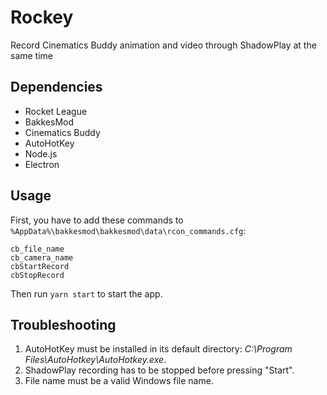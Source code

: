 # Rockey

Record Cinematics Buddy animation and video through ShadowPlay at the same time

## Dependencies

- Rocket League
- BakkesMod
- Cinematics Buddy
- AutoHotKey
- Node.js
- Electron

## Usage

First, you have to add these commands to `%AppData%\bakkesmod\bakkesmod\data\rcon_commands.cfg`:

```
cb_file_name
cb_camera_name
cbStartRecord
cbStopRecord
```

Then run `yarn start` to start the app.

## Troubleshooting

1. AutoHotKey must be installed in its default directory: _C:\Program Files\AutoHotkey\AutoHotkey.exe_.
2. ShadowPlay recording has to be stopped before pressing "Start".
3. File name must be a valid Windows file name.
